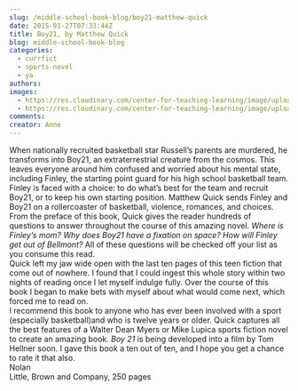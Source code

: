 ```yaml
---
slug: /middle-school-book-blog/boy21-matthew-quick
date: 2015-01-27T07:33:44Z
title: Boy21, by Matthew Quick
blog: middle-school-book-blog
categories:
  - currfict
  - sports-novel
  - ya
authors:
images:
  - https://res.cloudinary.com/center-for-teaching-learning/image/upload/v1637540808/11138172-199x300.jpg.jpg
  - https://res.cloudinary.com/center-for-teaching-learning/image/upload/v1637540809/11138172.jpg.jpg
comments:
creator: Anne
---
```


 When nationally recruited basketball star Russell’s parents are murdered, he transforms into Boy21, an extraterrestrial creature from the cosmos. This leaves everyone around him confused and worried about his mental state, including Finley, the starting point guard for his high school basketball team. Finley is faced with a choice: to do what’s best for the team and recruit Boy21, or to keep his own starting position. Matthew Quick sends Finley and Boy21 on a rollercoaster of basketball, violence, romances, and choices.<br />From the preface of this book, Quick gives the reader hundreds of questions to answer throughout the course of this amazing novel. <em>Where is Finley’s mom? Why does Boy21 have a fixation on space? How will Finley get out of Bellmont? </em>All of these questions will be checked off your list as you consume this read.<br />Quick left my jaw wide open with the last ten pages of this teen fiction that come out of nowhere. I found that I could ingest this whole story within two nights of reading once I let myself indulge fully. Over the course of this book I began to make bets with myself about what would come next, which forced me to read on.<br />I recommend this book to anyone who has ever been involved with a sport (especially basketball)and who is twelve years or older. Quick captures all the best features of a Walter Dean Myers or Mike Lupica sports fiction novel to create an amazing book. <em>Boy 21 </em>is being developed into a film by Tom Hellner soon. I gave this book a ten out of ten, and I hope you get a chance to rate it that also.<br />Nolan<br />Little, Brown and Company, 250 pages<br /> 
